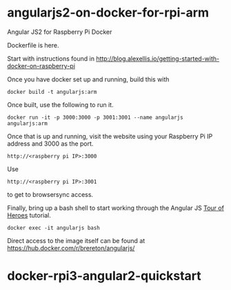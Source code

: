 # angularjs2-on-docker-for-rpi-arm
Angular JS2 for Raspberry Pi Docker

Dockerfile is here.

Start with instructions found in http://blog.alexellis.io/getting-started-with-docker-on-raspberry-pi

Once you have docker set up and running, build this with

```
docker build -t angularjs:arm
```

Once built, use the following to run it.

```
docker run -it -p 3000:3000 -p 3001:3001 --name angularjs angularjs:arm
```

Once that is up and running, visit the website using your Raspberry Pi IP address and 3000 as the port.
```
http://<raspberry pi IP>:3000
```

Use
```
http://<raspberry pi IP>:3001
```

to get to browsersync access.

Finally, bring up a bash shell to start working through the Angular JS [Tour of Heroes](https://angular.io/docs/ts/latest/tutorial/toh-pt1.html) tutorial.

```
docker exec -it angularjs bash
```

Direct access to the image itself can be found at https://hub.docker.com/r/brereton/angularjs/
# docker-rpi3-angular2-quickstart
